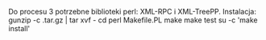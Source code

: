 Do procesu 3 potrzebne biblioteki perl: XML-RPC i XML-TreePP.
Instalacja:
gunzip -c <nazwa>.tar.gz | tar xvf -
cd <nazwa>
perl Makefile.PL
make
make test
su -c 'make install'